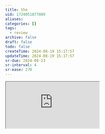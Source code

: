 ```yaml
---
title: the
uid: 1724051877089
aliases:
categories: []
tags:
  - review
archive: false
draft: false
todo: false
createTime: 2024-08-19 15:17:57
updateTime: 2024-08-19 15:17:57
sr-due: 2024-08-23
sr-interval: 4
sr-ease: 270
---
```


<iframe
  class="iframe_full"
  src="https://dict.youdao.com/result?word=the&lang=en"
>
</iframe>

